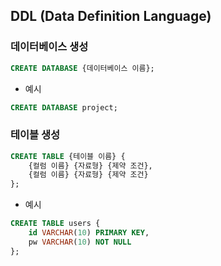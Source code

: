 ## DDL (Data Definition Language)

### 데이터베이스 생성
```SQL
CREATE DATABASE {데이터베이스 이름};
```
- 예시
```SQL
CREATE DATABASE project;
```

### 테이블 생성
```SQL
CREATE TABLE {테이블 이름} {
    {컬럼 이름} {자료형} {제약 조건},
    {컬럼 이름} {자료형} {제약 조건}
};
```
- 예시
```SQL
CREATE TABLE users {
    id VARCHAR(10) PRIMARY KEY, 
    pw VARCHAR(10) NOT NULL
};
```